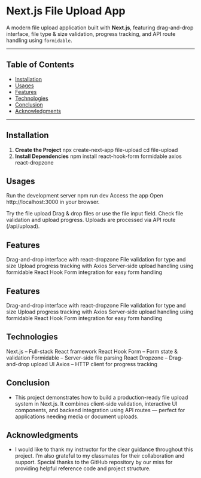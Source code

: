 # Next.js File Upload App

A modern file upload application built with **Next.js**, featuring drag-and-drop interface, file type & size validation, progress tracking, and API route handling using `formidable`.

---

## Table of Contents
- [Installation](#installation)
- [Usages](#usages)
- [Features](#features)
- [Technologies](#technologies)
- [Conclusion](#conclusion)
- [Acknowledgments](#acknowledgments)

---

## Installation

1. **Create the Project**
   npx create-next-app file-upload
   cd file-upload
2. **Install Dependencies**
npm install react-hook-form formidable axios react-dropzone

## Usages
Run the development server
     npm run dev
Access the app
      Open http://localhost:3000 in your browser.

Try the file upload
    Drag & drop files or use the file input field.
    Check file validation and upload progress.
    Uploads are processed via API route (/api/upload).

## Features
Drag-and-drop interface with react-dropzone
File validation for type and size
Upload progress tracking with Axios
Server-side upload handling using formidable
React Hook Form integration for easy form handling

## Features
Drag-and-drop interface with react-dropzone
File validation for type and size
Upload progress tracking with Axios
Server-side upload handling using formidable
React Hook Form integration for easy form handling

## Technologies
Next.js – Full-stack React framework
React Hook Form – Form state & validation
Formidable – Server-side file parsing
React Dropzone – Drag-and-drop upload UI
Axios – HTTP client for progress tracking

## Conclusion
- This project demonstrates how to build a production-ready file upload system in Next.js. It combines client-side validation, interactive UI components, and backend integration using API routes — perfect for applications needing media or document uploads.

## Acknowledgments
 - I would like to thank my instructor for the clear guidance throughout this project. I’m also grateful to my classmates for their collaboration and support. Special thanks to the GitHub repository by our miss  for providing helpful reference code and project structure.